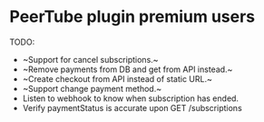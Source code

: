 # PeerTube plugin premium users

TODO:
* ~Support for cancel subscriptions.~
* ~Remove payments from DB and get from API instead.~
* ~Create checkout from API instead of static URL.~
* ~Support change payment method.~
* Listen to webhook to know when subscription has ended.
* Verify paymentStatus is accurate upon GET /subscriptions
